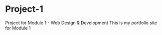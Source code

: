 # Project-1
Project for Module 1 - Web Design &amp; Development 
This is my portfolio site for Module 1
